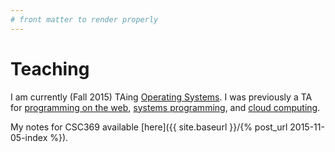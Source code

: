 ```yaml
---
# front matter to render properly
---
```


# Teaching

I am currently (Fall 2015) TAing [Operating Systems](http://www.cdf.toronto.edu/~csc369h/fall/). I was previously a TA for [programming on the web](http://www.cs.toronto.edu/~delara/courses/csc309/), [systems programming](http://www.cdf.toronto.edu/~csc209h/summer/), and [cloud computing](http://www.cs.toronto.edu/~delara/courses/ece1779/).

My notes for CSC369 available [here]({{ site.baseurl }}/{% post_url 2015-11-05-index %}).
